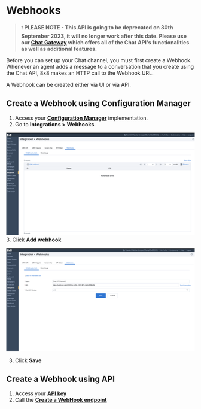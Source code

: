 # Webhooks

> ❗️ **PLEASE NOTE - This API is going to be deprecated on 30th September 2023, it will no longer work after this date. Please use our [Chat Gateway](/actions-events/docs/chat-gateway) which offers all of the Chat API's functionalities as well as additional features.**
>
>

Before you can set up your Chat channel, you must first create a Webhook. Whenever an agent adds a message to a conversation that you create using the Chat API, 8x8 makes an HTTP call to the Webhook URL.

A Webhook can be created either via UI or via API.

## Create a Webhook using Configuration Manager

1. Access your **[Configuration Manager](https://docs.8x8.com/8x8WebHelp/VCC/configuration-manager-general/content/cfgoverview.htm)** implementation.
2. Go to **Integrations > Webhooks**.

![3322](../images/Screenshot_2021-07-06_at_16.03.36.png "Screenshot 2021-07-06 at 16.03.36.png")
3. Click **Add webhook**

![](../images/Screenshot_2021-07-06_at_16.05.29.png "Screenshot 2021-07-06 at 16.05.29.png")

3. Click **Save**

## Create a Webhook using API

1. Access your **[API key](/contactcenter/v2.0/docs/api-key)**
2. Call the **[Create a WebHook endpoint](/contactcenter/reference/createwebhook)**
